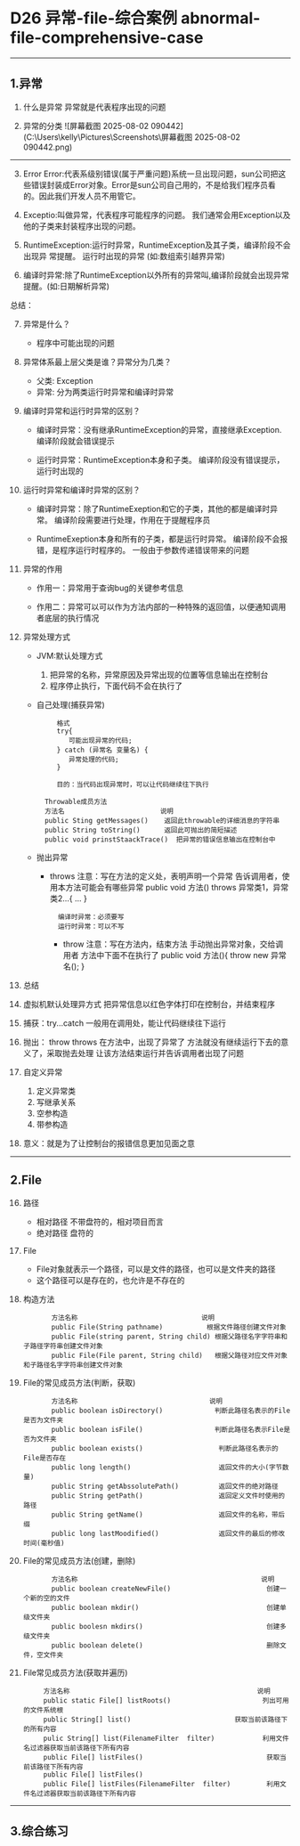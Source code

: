 # D26 异常-file-综合案例 abnormal-file-comprehensive-case


---

## 1.异常
1. 什么是异常
   异常就是代表程序出现的问题

2. 异常的分类
![屏幕截图 2025-08-02 090442](C:\Users\kelly\Pictures\Screenshots\屏幕截图 2025-08-02 090442.png)
---
3. Error
   Error:代表系级别错误(属于严重问题)系统一旦出现问题，sun公司把这些错误封装成Error对象。Error是sun公司自己用的，不是给我们程序员看的。因此我们开发人员不用管它。

4. Exceptio:叫做异常，代表程序可能程序的问题。
   我们通常会用Exception以及他的子类来封装程序出现的问题。

5. RuntimeException:运行时异常，RuntimeException及其子类，编译阶段不会出现异 常提醒。
运行时出现的异常 (如:数组索引越界异常)

6.  编译时异常:除了RuntimeException以外所有的异常叫,编译阶段就会出现异常提醒。(如:日期解析异常)

总结：

7. 异常是什么？
   - 程序中可能出现的问题

8. 异常体系最上层父类是谁？异常分为几类？
   - 父类: Exception
   - 异常: 分为两类运行时异常和编译时异常

9. 编译时异常和运行时异常的区别？
   - 编译时异常：没有继承RuntimeException的异常，直接继承Exception.
     编译阶段就会错误提示

    - 运行时异常：RuntimeException本身和子类。
                 编译阶段没有错误提示，运行时出现的

10. 运行时异常和编译时异常的区别？
    - 编译时异常：除了RuntimeExeption和它的子类，其他的都是编译时异常。
      编译阶段需要进行处理，作用在于提醒程序员
    
    - RuntimeExeption本身和所有的子类，都是运行时异常。
    编译阶段不会报错，是程序运行时程序的。
    一般由于参数传递错误带来的问题

11. 异常的作用
    - 作用一：异常用于查询bug的关键参考信息

    - 作用二：异常可以可以作为方法内部的一种特殊的返回值，以便通知调用者底层的执行情况

12. 异常处理方式
    - JVM:默认处理方式
      1. 把异常的名称，异常原因及异常出现的位置等信息输出在控制台
      2. 程序停止执行，下面代码不会在执行了

    - 自己处理(捕获异常)

               格式
               try{
                  可能出现异常的代码;
               } catch (异常名 变量名) {
                  异常处理的代码;
               }

               目的：当代码出现异常时，可以让代码继续往下执行

            Throwable成员方法
            方法名                        说明
            public Sting getMessages()    返回此throwable的详细消息的字符串
            public String toString()      返回此可抛出的简短描述
            public void prinstStaackTrace()  把异常的错误信息输出在控制台中 

    - 抛出异常
      - throws
        注意：写在方法的定义处，表明声明一个异常
              告诉调用者，使用本方法可能会有哪些异常
              public void 方法() throws 异常类1，异常类2...{
               ...
              } 

              编译时异常：必须要写
              运行时异常：可以不写

         - throw
         注意：写在方法内，结束方法
               手动抛出异常对象，交给调用者
               方法中下面不在执行了
               public void 方法(){
                  throw new 异常名();
               }

13. 总结
   1. 虚拟机默认处理异方式
      把异常信息以红色字体打印在控制台，并结束程序
   2. 捕获：try...catch
      一般用在调用处，能让代码继续往下运行
   3. 抛出： throw throws
      在方法中，出现了异常了
      方法就没有继续运行下去的意义了，采取抛去处理
      让该方法结束运行并告诉调用者出现了问题
14. 自定义异常
    1. 定义异常类
    2. 写继承关系
    3. 空参构造
    4. 带参构造

15. 意义：就是为了让控制台的报错信息更加见面之意

---


## 2.File
16. 路径
    - 相对路径
      不带盘符的，相对项目而言
    - 绝对路径
      盘符的

17. File
    - File对象就表示一个路径，可以是文件的路径，也可以是文件夹的路径
    - 这个路径可以是存在的，也允许是不存在的

18. 构造方法

               方法名称                               说明
               public File(String pathname)           根据文件路径创建文件对象
               public File(string parent, String child) 根据父路径名字字符串和子路径字符串创建文件对象
               public File(File parent, String child)   根据父路径对应文件对象和子路径名字字符串创建文件对象

19. File的常见成员方法(判断，获取)

               方法名称                                 说明
               public boolean isDirectory()             判断此路径名表示的File是否为文件夹
               public boolean isFile()                  判断此路径名表示File是否为文件夹
               public boolean exists()                   判断此路径名表示的File是否存在
               public long length()                      返回文件的大小(字节数量)
               public String getAbssolutePath()          返回文件的绝对路径
               public String getPath()                   返回定义文件时使用的路径
               public String getName()                   返回文件的名称，带后缀
               public long lastMoodified()               返回文件的最后的修改时间(毫秒值)

20. File的常见成员方法(创建，删除)

               方法名称                                              说明
               public boolean createNewFile()                        创建一个新的空的文件
               public boolean mkdir()                                创建单级文件夹
               public boolesn mkdirs()                               创建多级文件夹
               public boolean delete()                               删除文件，空文件夹

21. File常见成员方法(获取并遍历)

             方法名称                                               说明
             public static File[] listRoots()                       列出可用的文件系统根
             public String[] list()                          获取当前该路径下的所有内容
             pulic String[] list(FilenameFilter  filter)            利用文件名过滤器获取当前该路径下所有内容
             public File[] listFiles()                               获取当前该路径下所有内容
             public File[] listFiles()
             public File[] listFiles(FilenameFilter  filter)         利用文件名过滤器获取当前该路径下所有内容



----



## 3.综合练习